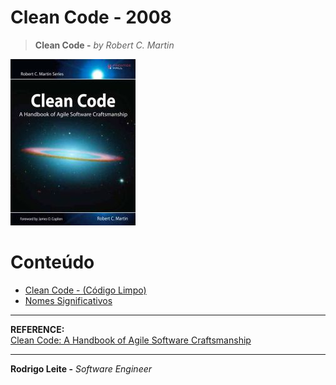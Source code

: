 # Clean Code - 2008

> **Clean Code -** *by Robert C. Martin*

![title](res/clean-code-logo.jpg)

# Conteúdo

 - [Clean Code - (Código Limpo)](chapters/clean-code)
 - [Nomes Significativos](chapters/meaningful-names)

---

**REFERENCE:**  
[Clean Code: A Handbook of Agile Software Craftsmanship](https://www.amazon.com/Clean-Code-Handbook-Software-Craftsmanship/dp/0132350882)  

---

**Rodrigo Leite -** *Software Engineer*
